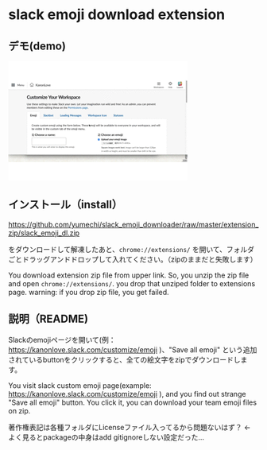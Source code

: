 # slack emoji download extension
## デモ(demo)

![demo](./demo/slackemojidl.gif)


## インストール（install）

https://github.com/yumechi/slack_emoji_downloader/raw/master/extension_zip/slack_emoji_dl.zip

をダウンロードして解凍したあと、`chrome://extensions/` を開いて、フォルダごとドラッグアンドドロップして入れてください。（zipのままだと失敗します）

You download extension zip file from upper link.
So, you unzip the zip file and open `chrome://extensions/`.
you drop that unziped folder to extensions page.
warning: if you drop zip file, you get failed.


## 説明（README)

Slackのemojiページを開いて(例：https://kanonlove.slack.com/customize/emoji )、"Save all emoji" という追加されているbuttonをクリックすると、全ての絵文字をzipでダウンロードします。

You visit slack custom emoji page(example: https://kanonlove.slack.com/customize/emoji ), and you find out strange "Save all emoji" button.
You click it, you can download your team emoji files on zip.

著作権表記は各種フォルダにLicenseファイル入ってるから問題ないはず？ ← よく見るとpackageの中身はadd gitignoreしない設定だった…
